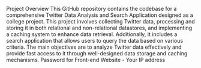 Project Overview
This GitHub repository contains the codebase for a comprehensive Twitter Data Analysis and Search Application designed as a college project. This project involves collecting Twitter data, processing and storing it in both relational and non-relational datastores, and implementing a caching system to enhance data retrieval. Additionally, it includes a search application that allows users to query the data based on various criteria. The main objectives are to analyze Twitter data effectively and provide fast access to it through well-designed data storage and caching mechanisms.
Password for Front-end Website - Your IP address
